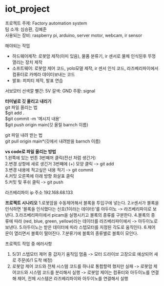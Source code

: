 # iot_project

프로젝트 주제: Factory automation system</br>
팀 소개: 심승환, 김예준</br>
사용되는 장비: raspberry pi, arduino, server motor, webcam, ir sensor</br>

해야되는 작업
- 하드웨어제작: 로봇암 제작(이미 있음), 물품 분류기, ir 센서로 물체 인식된후 뚜껑 열리는 장치 제작
- 소프트웨어: 로봇암 제어 코드, yolo모델 제작, ir 센서 인식 코드, 라즈베리파이에서 컴퓨터로 카메라 데이터보내는 코드
- 발표: 피피티 제작, 발표 연습

서보모터 선색깔
빨간: 5V
갈색: GND
주황: signal


**터미널로 깃 올리고 내리기**</br>
git 파일 올리는 법</br>
$git add . </br>
$git commit -m '메시지 내용' </br>
$git push origin main(깃 올릴 barnch 이름) </br>

git 파일 내려 받는 법 </br>
git pull origin main*(깃에서 내려받을 barnch 이름) </br>

**vs code로 파일 올리는 방법** </br>
1.왼쪽에 있는 번튼 3번째꺼 클릭(전선 처럼 생긴거) </br>
2.변경 상항에 새로 생긴거 3번째에 (+) 모양 클릭 -> git add </br>
3.변경 내용에 적고싶은 내용 적기 -> git commit </br>
4.커밋 오른쪽에 아래 방향 화살표 클릭 </br>
5.커밋 및 푸쉬 클릭 -> git push </br>

라즈베리파이 ip 주소
192.168.68.133

**프로젝트 시나리오**
1.로봇암을 수동제어해서 블록을 투입구에 넣는다.
2.ir센서가 블록을 인식하면 '블록을 인식했다는 신호(1이라는 데이터)'를 아두이노 -> 라즈베리파이로 보낸다.
3.라즈베리파이에서 picam을 실행시키고 블록의 종류를 구분한다.
4.블록의 종류에 따라 (red, blue, green, yellow)라는 데이터를 라즈베리파이에서 -> 아두이노로 보낸다.
5.아두이노는 받은 데이터에 따라 스텝모터를 지정된 각도로 움직인다.
6.제어문이 열리면서 블록이 떨어진다.
7.분류기에 블록의 종류별로 블록이 모인다.

프로젝트 작업 중 에러사항
1. 5/31 스텝모터 제어 중 갑자기 움직임 멈춤
            -> 모터 드라이브 고장으로 예상되어 새로 주문(6/1 도착 예정)
2. 로봇암 제어 코드와 전체 시스템 코드를 하나로 통합할력 했지만 실패 -> 로봇암 제어코드와 시스템 코드를 분리해서 실행
        -> 로봇암 제어는 컴퓨터와 아두이노를 연결해 제어, 전체 시스템은 라즈베리파이와 아두이노를 연결해서 실행
